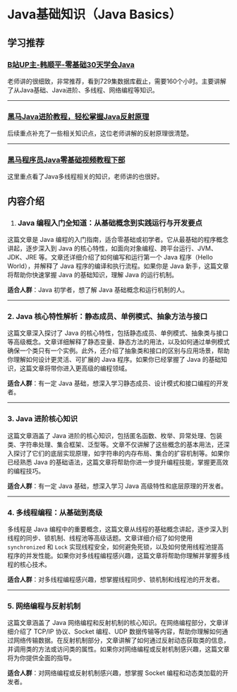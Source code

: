 # Java基础知识（Java Basics）

## 学习推荐

### [B站UP主-韩顺平-零基础30天学会Java](https://www.bilibili.com/video/BV1fh411y7R8?vd_source=d7850fadfe10285a97043c4d7320aefc)

老师讲的很细致，非常推荐，看到729集数据库截止，需要160个小时。主要讲解了从Java基础、Java进阶、多线程、网络编程等知识。

---

### [黑马Java进阶教程，轻松掌握Java反射原理](https://www.bilibili.com/video/BV1ke4y1w7yn?vd_source=d7850fadfe10285a97043c4d7320aefc)

后续重点补充了一些相关知识点，这位老师讲解的反射原理很清楚。

---

### [黑马程序员Java零基础视频教程下部](https://www.bilibili.com/video/BV1yW4y1Y7Ms?vd_source=d7850fadfe10285a97043c4d7320aefc)

这里重点看了Java多线程相关的知识，老师讲的也很好。

## 内容介绍

1. ### Java 编程入门全知道：从基础概念到实践运行与开发要点

这篇文章是 Java  编程的入门指南，适合零基础或初学者。它从最基础的程序概念讲起，逐步深入到 Java  的核心特性，如面向对象编程、跨平台运行、JVM、JDK、JRE 等。文章还详细介绍了如何编写和运行第一个 Java 程序（Hello  World），并解释了 Java 程序的编译和执行流程。如果你是 Java 新手，这篇文章将帮助你快速掌握 Java 的基础知识，理解 Java 的运行机制。

**适合人群**：Java 初学者，想了解 Java 基础概念和运行机制的人。

------

### 2. Java 核心特性解析：静态成员、单例模式、抽象方法与接口

这篇文章深入探讨了 Java  的核心特性，包括静态成员、单例模式、抽象类与接口等高级概念。文章详细解释了静态变量、静态方法的用法，以及如何通过单例模式确保一个类只有一个实例。此外，还介绍了抽象类和接口的区别与应用场景，帮助你理解如何设计更灵活、可扩展的 Java 程序。如果你已经掌握了 Java 的基础知识，这篇文章将带你进入更高级的编程领域。

**适合人群**：有一定 Java 基础，想深入学习静态成员、设计模式和接口编程的开发者。

------

### 3. Java 进阶核心知识

这篇文章涵盖了 Java  进阶的核心知识，包括匿名函数、枚举、异常处理、包装类、字符串处理、集合框架、泛型等。文章不仅讲解了这些概念的基本用法，还深入探讨了它们的底层实现原理，如字符串的内存布局、集合的扩容机制等。如果你已经熟悉 Java 的基础语法，这篇文章将帮助你进一步提升编程技能，掌握更高效的编程技巧。

**适合人群**：有一定 Java 基础，想深入学习 Java 高级特性和底层原理的开发者。

------

### 4. 多线程编程：从基础到高级

多线程是 Java 编程中的重要概念，这篇文章从线程的基础概念讲起，逐步深入到线程的同步、锁机制、线程池等高级话题。文章详细介绍了如何使用 `synchronized` 和 `Lock` 实现线程安全，如何避免死锁，以及如何使用线程池提高程序的并发性能。如果你对多线程编程感兴趣，这篇文章将帮助你理解并掌握多线程的核心技术。

**适合人群**：对多线程编程感兴趣，想掌握线程同步、锁机制和线程池的开发者。

------

### 5. 网络编程与反射机制

这篇文章涵盖了 Java 网络编程和反射机制的核心知识。在网络编程部分，文章详细介绍了 TCP/IP 协议、Socket 编程、UDP  数据传输等内容，帮助你理解如何通过网络传输数据。在反射机制部分，文章讲解了如何通过反射动态获取类的信息，并调用类的方法或访问类的属性。如果你对网络编程或反射机制感兴趣，这篇文章将为你提供全面的指导。

**适合人群**：对网络编程或反射机制感兴趣，想掌握 Socket 编程和动态类加载的开发者。
